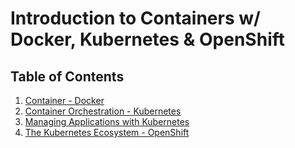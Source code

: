 # Introduction to Containers w/ Docker, Kubernetes & OpenShift

## Table of Contents
1. [Container - Docker](./container.md)
2. [Container Orchestration - Kubernetes](./kubernetes_overview.md)
3. [Managing Applications with Kubernetes](./kubernetes_management.md)
4. [The Kubernetes Ecosystem - OpenShift](./openShift_overview.md)
